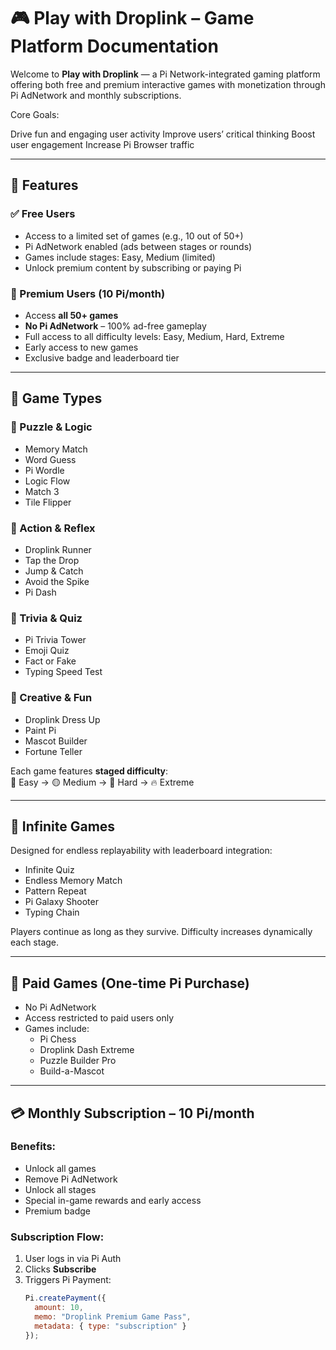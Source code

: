 # 🎮 Play with Droplink – Game Platform Documentation

Welcome to **Play with Droplink** — a Pi Network-integrated gaming platform offering both free and premium interactive games with monetization through Pi AdNetwork and monthly subscriptions.

Core Goals:

Drive fun and engaging user activity
Improve users’ critical thinking
Boost user engagement
Increase Pi Browser traffic
 
---

## 🌟 Features

### ✅ Free Users
- Access to a limited set of games (e.g., 10 out of 50+)
- Pi AdNetwork enabled (ads between stages or rounds)
- Games include stages: Easy, Medium (limited)
- Unlock premium content by subscribing or paying Pi

### 💎 Premium Users (10 Pi/month)
- Access **all 50+ games**
- **No Pi AdNetwork** – 100% ad-free gameplay
- Full access to all difficulty levels: Easy, Medium, Hard, Extreme
- Early access to new games
- Exclusive badge and leaderboard tier

---

## 🧠 Game Types

### 🧩 Puzzle & Logic
- Memory Match
- Word Guess
- Pi Wordle
- Logic Flow
- Match 3
- Tile Flipper

### 🚀 Action & Reflex
- Droplink Runner
- Tap the Drop
- Jump & Catch
- Avoid the Spike
- Pi Dash

### 🧠 Trivia & Quiz
- Pi Trivia Tower
- Emoji Quiz
- Fact or Fake
- Typing Speed Test

### 🎨 Creative & Fun
- Droplink Dress Up
- Paint Pi
- Mascot Builder
- Fortune Teller

Each game features **staged difficulty**:  
🔹 Easy → 🟡 Medium → 🔴 Hard → 🔥 Extreme

---

## 🔁 Infinite Games

Designed for endless replayability with leaderboard integration:
- Infinite Quiz
- Endless Memory Match
- Pattern Repeat
- Pi Galaxy Shooter
- Typing Chain

Players continue as long as they survive. Difficulty increases dynamically each stage.

---

## 💸 Paid Games (One-time Pi Purchase)
- No Pi AdNetwork
- Access restricted to paid users only
- Games include:
  - Pi Chess 
  - Droplink Dash Extreme 
  - Puzzle Builder Pro 
  - Build-a-Mascot 

---

## 💳 Monthly Subscription – 10 Pi/month

### Benefits:
- Unlock all games
- Remove Pi AdNetwork
- Unlock all stages
- Special in-game rewards and early access
- Premium badge

### Subscription Flow:
1. User logs in via Pi Auth
2. Clicks **Subscribe**
3. Triggers Pi Payment:
   ```js
   Pi.createPayment({
     amount: 10,
     memo: "Droplink Premium Game Pass",
     metadata: { type: "subscription" }
   });
